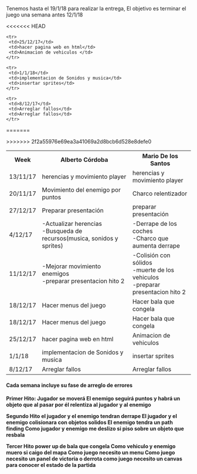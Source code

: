 Tenemos hasta el 19/1/18 para realizar la entrega, El objetivo es terminar el juego una semana antes 12/1/18


<table style="width:100%">
  <tr>
    <th>Week</th>
    <th>Alberto Córdoba</th> 
    <th>Mario De los Santos</th>
  </tr>
  
  <tr>
    <td>13/11/17</td>
    <td>herencias y movimiento player</td> 
    <td>herencias y movimiento player</td>
  </tr>
  
  <tr>
    <td>20/11/17</td>
    <td>Movimiento del enemigo por puntos</td> 
    <td>Charco relentizador</td>
  </tr>
  
  <tr>
    <td>27/12/17</td>
    <td>Preparar presentación</td> 
    <td>preparar presentación</td>
  </tr>
  
   <tr>
    <td>4/12/17</td>
    <td>-Actualizar herencias<br>
		-Busqueda de recursos(musica, sonidos y sprites)
	</td> 
    <td>-Derrape de los coches<br> 
		-Charco que aumenta derrape
	</td>
   </tr>
	
<tr>
	<td>11/12/17</td>
    <td>-Mejorar movimiento enemigos
		<br>-preparar presentacion hito 2</td> 
    <td>-Colisión con sólidos
		<br>-muerte de los vehiculos
		<br>-preparar presentacion hito 2</td>
</tr>
	
<<<<<<< HEAD
	<tr>
	 <td>18/12/17</td>
	 <td>Hacer menus del juego</td> 
	 <td>Hacer bala que congela</td>
	</tr>
	
	<tr>
	 <td>25/12/17</td>
	 <td>hacer pagina web en html</td> 
	 <td>Animacion de vehiculos </td>
	</tr>
	
	<tr>
	 <td>1/1/18</td>
	 <td>implementacion de Sonidos y musica</td> 
	 <td>insertar sprites</td>
	</tr>
	
	<tr>
	 <td>8/12/17</td>
	 <td>Arreglar fallos</td> 
	 <td>Arreglar fallos</td>
	</tr>
=======
<tr>
	<td>18/12/17</td>
	<td>Hacer menus del juego</td> 
	<td>Hacer bala que congela</td>
</tr>
	
<tr>
	<td>25/12/17</td>
	<td>hacer pagina web en html</td> 
	<td>Animacion de vehiculos </td>
</tr>
	
<tr>
	<td>1/1/18</td>
	<td>implementacion de Sonidos y musica</td> 
	<td>insertar sprites</td>
</tr>
	
<tr>
	<td>8/12/17</td>
	<td>Arreglar fallos</td> 
	<td>Arreglar fallos</td>
</tr>
>>>>>>> 2f2a55976e69ea3a41069a2d8bcb6d528e8defe0
</table>
<h4>Cada semana incluye su fase de arreglo de errores<h4>


Primer Hito:
Jugador se moverá
El enemigo seguirá puntos
y habrá un objeto que al pasar por él relentiza al jugador y al enemigo


Segundo Hito
el jugador y el enemigo tendran derrape
El jugador y el enemigo colisionara con objetos solidos
El enemigo tendra un path finding
Como jugador y enemigo me deslizo si piso sobre un objeto que resbala

Tercer Hito
power up de bala que congela
Como vehiculo y enemigo muero si caigo del mapa
Como juego necesito un menu
Como juego necesito un panel de victoria o derrota
como juego necesito un canvas para conocer el estado de la partida
